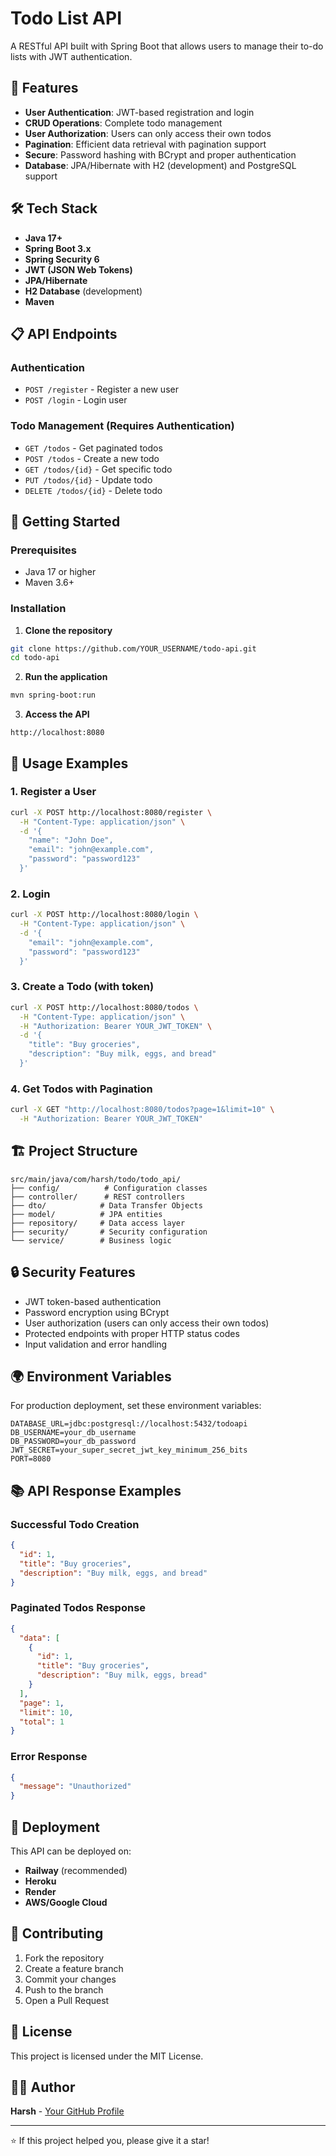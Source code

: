 # Todo List API

A RESTful API built with Spring Boot that allows users to manage their to-do lists with JWT authentication.

## 🚀 Features

- **User Authentication**: JWT-based registration and login
- **CRUD Operations**: Complete todo management
- **User Authorization**: Users can only access their own todos
- **Pagination**: Efficient data retrieval with pagination support
- **Secure**: Password hashing with BCrypt and proper authentication
- **Database**: JPA/Hibernate with H2 (development) and PostgreSQL support

## 🛠️ Tech Stack

- **Java 17+**
- **Spring Boot 3.x**
- **Spring Security 6**
- **JWT (JSON Web Tokens)**
- **JPA/Hibernate**
- **H2 Database** (development)
- **Maven**

## 📋 API Endpoints

### Authentication
- `POST /register` - Register a new user
- `POST /login` - Login user

### Todo Management (Requires Authentication)
- `GET /todos` - Get paginated todos
- `POST /todos` - Create a new todo
- `GET /todos/{id}` - Get specific todo
- `PUT /todos/{id}` - Update todo
- `DELETE /todos/{id}` - Delete todo

## 🔧 Getting Started

### Prerequisites
- Java 17 or higher
- Maven 3.6+

### Installation

1. **Clone the repository**
```bash
git clone https://github.com/YOUR_USERNAME/todo-api.git
cd todo-api
```

2. **Run the application**
```bash
mvn spring-boot:run
```

3. **Access the API**
```
http://localhost:8080
```

## 🧪 Usage Examples

### 1. Register a User
```bash
curl -X POST http://localhost:8080/register \
  -H "Content-Type: application/json" \
  -d '{
    "name": "John Doe",
    "email": "john@example.com",
    "password": "password123"
  }'
```

### 2. Login
```bash
curl -X POST http://localhost:8080/login \
  -H "Content-Type: application/json" \
  -d '{
    "email": "john@example.com",
    "password": "password123"
  }'
```

### 3. Create a Todo (with token)
```bash
curl -X POST http://localhost:8080/todos \
  -H "Content-Type: application/json" \
  -H "Authorization: Bearer YOUR_JWT_TOKEN" \
  -d '{
    "title": "Buy groceries",
    "description": "Buy milk, eggs, and bread"
  }'
```

### 4. Get Todos with Pagination
```bash
curl -X GET "http://localhost:8080/todos?page=1&limit=10" \
  -H "Authorization: Bearer YOUR_JWT_TOKEN"
```

## 🏗️ Project Structure

```
src/main/java/com/harsh/todo/todo_api/
├── config/          # Configuration classes
├── controller/      # REST controllers
├── dto/            # Data Transfer Objects
├── model/          # JPA entities
├── repository/     # Data access layer
├── security/       # Security configuration
└── service/        # Business logic
```

## 🔒 Security Features

- JWT token-based authentication
- Password encryption using BCrypt
- User authorization (users can only access their own todos)
- Protected endpoints with proper HTTP status codes
- Input validation and error handling

## 🌍 Environment Variables

For production deployment, set these environment variables:

```env
DATABASE_URL=jdbc:postgresql://localhost:5432/todoapi
DB_USERNAME=your_db_username
DB_PASSWORD=your_db_password
JWT_SECRET=your_super_secret_jwt_key_minimum_256_bits
PORT=8080
```

## 📚 API Response Examples

### Successful Todo Creation
```json
{
  "id": 1,
  "title": "Buy groceries",
  "description": "Buy milk, eggs, and bread"
}
```

### Paginated Todos Response
```json
{
  "data": [
    {
      "id": 1,
      "title": "Buy groceries",
      "description": "Buy milk, eggs, bread"
    }
  ],
  "page": 1,
  "limit": 10,
  "total": 1
}
```

### Error Response
```json
{
  "message": "Unauthorized"
}
```

## 🚀 Deployment

This API can be deployed on:
- **Railway** (recommended)
- **Heroku**
- **Render**
- **AWS/Google Cloud**

## 🤝 Contributing

1. Fork the repository
2. Create a feature branch
3. Commit your changes
4. Push to the branch
5. Open a Pull Request

## 📄 License

This project is licensed under the MIT License.

## 👨‍💻 Author

**Harsh** - [Your GitHub Profile](https://github.com/YOUR_USERNAME)

---

⭐ If this project helped you, please give it a star!